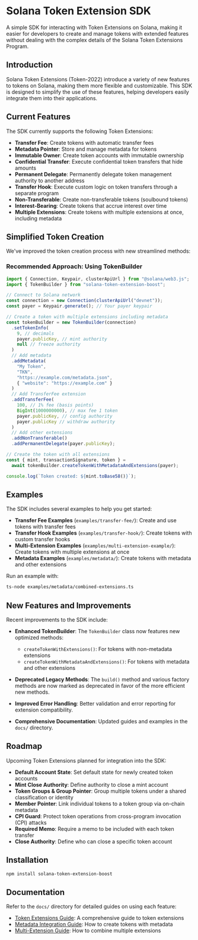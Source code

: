 # Solana Token Extension SDK

A simple SDK for interacting with Token Extensions on Solana, making it easier for developers to create and manage tokens with extended features without dealing with the complex details of the Solana Token Extensions Program.

## Introduction

Solana Token Extensions (Token-2022) introduce a variety of new features to tokens on Solana, making them more flexible and customizable. This SDK is designed to simplify the use of these features, helping developers easily integrate them into their applications.

## Current Features

The SDK currently supports the following Token Extensions:

- **Transfer Fee**: Create tokens with automatic transfer fees  
- **Metadata Pointer**: Store and manage metadata for tokens  
- **Immutable Owner**: Create token accounts with immutable ownership  
- **Confidential Transfer**: Execute confidential token transfers that hide amounts  
- **Permanent Delegate**: Permanently delegate token management authority to another address
- **Transfer Hook**: Execute custom logic on token transfers through a separate program
- **Non-Transferable**: Create non-transferable tokens (soulbound tokens)
- **Interest-Bearing**: Create tokens that accrue interest over time
- **Multiple Extensions**: Create tokens with multiple extensions at once, including metadata

## Simplified Token Creation

We've improved the token creation process with new streamlined methods:

### Recommended Approach: Using TokenBuilder

```typescript
import { Connection, Keypair, clusterApiUrl } from "@solana/web3.js";
import { TokenBuilder } from "solana-token-extension-boost";

// Connect to Solana network
const connection = new Connection(clusterApiUrl("devnet"));
const payer = Keypair.generate(); // Your payer keypair

// Create a token with multiple extensions including metadata
const tokenBuilder = new TokenBuilder(connection)
  .setTokenInfo(
    9, // decimals
    payer.publicKey, // mint authority
    null // freeze authority
  )
  // Add metadata
  .addMetadata(
    "My Token",
    "TKN",
    "https://example.com/metadata.json",
    { "website": "https://example.com" }
  )
  // Add TransferFee extension
  .addTransferFee(
    100, // 1% fee (basis points)
    BigInt(1000000000), // max fee 1 token
    payer.publicKey, // config authority
    payer.publicKey // withdraw authority
  )
  // Add other extensions
  .addNonTransferable()
  .addPermanentDelegate(payer.publicKey);

// Create the token with all extensions
const { mint, transactionSignature, token } = 
  await tokenBuilder.createTokenWithMetadataAndExtensions(payer);

console.log(`Token created: ${mint.toBase58()}`);
```

## Examples

The SDK includes several examples to help you get started:

- **Transfer Fee Examples** (`examples/transfer-fee/`): Create and use tokens with transfer fees
- **Transfer Hook Examples** (`examples/transfer-hook/`): Create tokens with custom transfer hooks
- **Multi-Extension Examples** (`examples/multi-extension-example/`): Create tokens with multiple extensions at once
- **Metadata Examples** (`examples/metadata/`): Create tokens with metadata and other extensions

Run an example with:
```bash
ts-node examples/metadata/combined-extensions.ts
```

## New Features and Improvements

Recent improvements to the SDK include:

- **Enhanced TokenBuilder**: The `TokenBuilder` class now features new optimized methods:
  - `createTokenWithExtensions()`: For tokens with non-metadata extensions
  - `createTokenWithMetadataAndExtensions()`: For tokens with metadata and other extensions

- **Deprecated Legacy Methods**: The `build()` method and various factory methods are now marked as deprecated in favor of the more efficient new methods.

- **Improved Error Handling**: Better validation and error reporting for extension compatibility.

- **Comprehensive Documentation**: Updated guides and examples in the `docs/` directory.

## Roadmap

Upcoming Token Extensions planned for integration into the SDK:

- **Default Account State**: Set default state for newly created token accounts  
- **Mint Close Authority**: Define authority to close a mint account  
- **Token Groups & Group Pointer**: Group multiple tokens under a shared classification or identity  
- **Member Pointer**: Link individual tokens to a token group via on-chain metadata  
- **CPI Guard**: Protect token operations from cross-program invocation (CPI) attacks  
- **Required Memo**: Require a memo to be included with each token transfer  
- **Close Authority**: Define who can close a specific token account

## Installation

```bash
npm install solana-token-extension-boost
```

## Documentation

Refer to the `docs/` directory for detailed guides on using each feature:

- [Token Extensions Guide](docs/token-extensions-guide.md): A comprehensive guide to token extensions
- [Metadata Integration Guide](docs/metadata-integration-guide.md): How to create tokens with metadata
- [Multi-Extension Guide](docs/multi-extension-guide.md): How to combine multiple extensions
